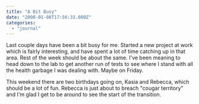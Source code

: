 ```yaml
---
title: "A Bit Busy"
date: "2008-01-08T17:56:33.000Z"
categories: 
  - "journal"
---
```


Last couple days have been a bit busy for me. Started a new project at work which is fairly interesting, and have spent a lot of time catching up in that area. Rest of the week should be about the same. I've been meaning to head down to the lab to get another run of tests to see where I stand with all the health garbage I was dealing with. Maybe on Friday.

This weekend there are two birthdays going on, Kasia and Rebecca, which should be a lot of fun. Rebecca is just about to breach "cougar territory" and I'm glad I get to be around to see the start of the transition.
